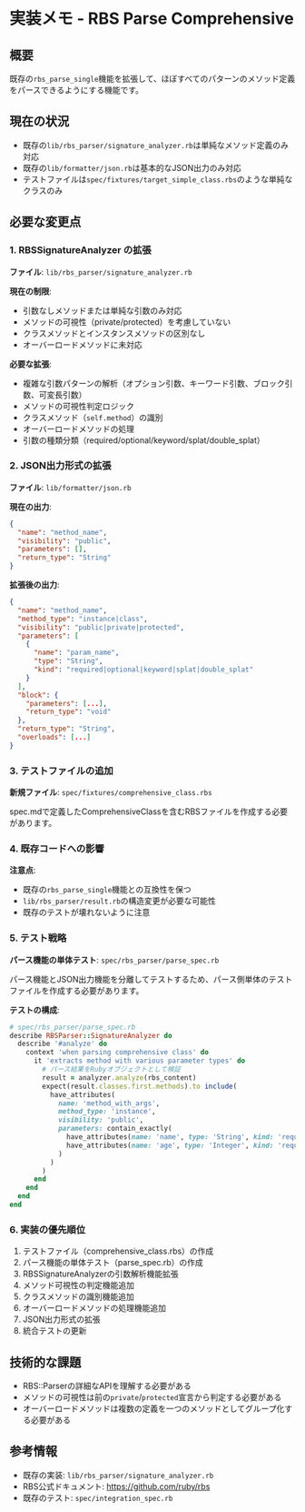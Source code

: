 # 実装メモ - RBS Parse Comprehensive

## 概要
既存の`rbs_parse_single`機能を拡張して、ほぼすべてのパターンのメソッド定義をパースできるようにする機能です。

## 現在の状況
- 既存の`lib/rbs_parser/signature_analyzer.rb`は単純なメソッド定義のみ対応
- 既存の`lib/formatter/json.rb`は基本的なJSON出力のみ対応
- テストファイルは`spec/fixtures/target_simple_class.rbs`のような単純なクラスのみ

## 必要な変更点

### 1. RBSSignatureAnalyzer の拡張
**ファイル**: `lib/rbs_parser/signature_analyzer.rb`

**現在の制限**:
- 引数なしメソッドまたは単純な引数のみ対応
- メソッドの可視性（private/protected）を考慮していない
- クラスメソッドとインスタンスメソッドの区別なし
- オーバーロードメソッドに未対応

**必要な拡張**:
- 複雑な引数パターンの解析（オプション引数、キーワード引数、ブロック引数、可変長引数）
- メソッドの可視性判定ロジック
- クラスメソッド（`self.method`）の識別
- オーバーロードメソッドの処理
- 引数の種類分類（required/optional/keyword/splat/double_splat）

### 2. JSON出力形式の拡張
**ファイル**: `lib/formatter/json.rb`

**現在の出力**:
```json
{
  "name": "method_name",
  "visibility": "public",
  "parameters": [],
  "return_type": "String"
}
```

**拡張後の出力**:
```json
{
  "name": "method_name",
  "method_type": "instance|class",
  "visibility": "public|private|protected",
  "parameters": [
    {
      "name": "param_name",
      "type": "String",
      "kind": "required|optional|keyword|splat|double_splat"
    }
  ],
  "block": {
    "parameters": [...],
    "return_type": "void"
  },
  "return_type": "String",
  "overloads": [...]
}
```

### 3. テストファイルの追加
**新規ファイル**: `spec/fixtures/comprehensive_class.rbs`

spec.mdで定義したComprehensiveClassを含むRBSファイルを作成する必要があります。

### 4. 既存コードへの影響
**注意点**:
- 既存の`rbs_parse_single`機能との互換性を保つ
- `lib/rbs_parser/result.rb`の構造変更が必要な可能性
- 既存のテストが壊れないように注意

### 5. テスト戦略
**パース機能の単体テスト**: `spec/rbs_parser/parse_spec.rb`

パース機能とJSON出力機能を分離してテストするため、パース側単体のテストファイルを作成する必要があります。

**テストの構成**:
```ruby
# spec/rbs_parser/parse_spec.rb
describe RBSParser::SignatureAnalyzer do
  describe '#analyze' do
    context 'when parsing comprehensive class' do
      it 'extracts method with various parameter types' do
        # パース結果をRubyオブジェクトとして検証
        result = analyzer.analyze(rbs_content)
        expect(result.classes.first.methods).to include(
          have_attributes(
            name: 'method_with_args',
            method_type: 'instance',
            visibility: 'public',
            parameters: contain_exactly(
              have_attributes(name: 'name', type: 'String', kind: 'required'),
              have_attributes(name: 'age', type: 'Integer', kind: 'required')
            )
          )
        )
      end
    end
  end
end
```

### 6. 実装の優先順位
1. テストファイル（comprehensive_class.rbs）の作成
2. パース機能の単体テスト（parse_spec.rb）の作成
3. RBSSignatureAnalyzerの引数解析機能拡張
4. メソッド可視性の判定機能追加
5. クラスメソッドの識別機能追加
6. オーバーロードメソッドの処理機能追加
7. JSON出力形式の拡張
8. 統合テストの更新

## 技術的な課題
- RBS::Parserの詳細なAPIを理解する必要がある
- メソッドの可視性は前の`private`/`protected`宣言から判定する必要がある
- オーバーロードメソッドは複数の定義を一つのメソッドとしてグループ化する必要がある

## 参考情報
- 既存の実装: `lib/rbs_parser/signature_analyzer.rb`
- RBS公式ドキュメント: https://github.com/ruby/rbs
- 既存のテスト: `spec/integration_spec.rb`